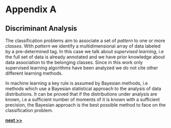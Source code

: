 # Appendix A
## Discriminant Analysis

The classification problems aim to associate a set of *pattern* to one or more *classes*.
With *pattern* we identify a multidimensional array of data labeled by a pre-determined tag.
In this case we talk about *supervised learning*, i.e the full set of data is already annotated and we have prior knowledge about data association to the belonging classes.
Since in this work only supervised learning algorithms have been analyzed we do not cite other different learning methods.

In machine learning a key rule is assumed by Bayesian methods, i.e methods which use a Bayesian statistical approach to the analysis of data distributions.
It can be proved that if the distributions under analysis are known, i.e a sufficient number of moments of it is known with a sufficient precision, the Bayesian approach is the best possible method to face on the classification problem.

[**next >>**](./MathematicalBackground.md)
